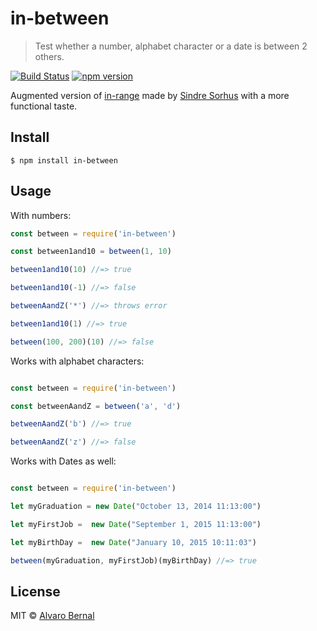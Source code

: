 # in-between 

> Test whether a number, alphabet character or a date is between 2 others. 

[![Build Status](https://travis-ci.org/AlvaroBernalG/in-between.svg?branch=master)](https://travis-ci.org/AlvaroBernalG/in-between) [![npm version](https://badge.fury.io/js/in-between.svg)](https://badge.fury.io/js/in-between)

Augmented version of [in-range](https://github.com/sindresorhus/in-range) made by [Sindre Sorhus](https://sindresorhus.com) with a more functional taste. 

## Install
```
$ npm install in-between
```


## Usage

With numbers: 

```js
const between = require('in-between')

const between1and10 = between(1, 10)

between1and10(10) //=> true

between1and10(-1) //=> false

betweenAandZ('*') //=> throws error

between1and10(1) //=> true

between(100, 200)(10) //=> false

```

Works with alphabet characters: 

```js

const between = require('in-between')

const betweenAandZ = between('a', 'd')

betweenAandZ('b') //=> true

betweenAandZ('z') //=> false

```

Works with Dates as well:

```js

const between = require('in-between')

let myGraduation = new Date("October 13, 2014 11:13:00")

let myFirstJob =  new Date("September 1, 2015 11:13:00")

let myBirthDay =  new Date("January 10, 2015 10:11:03")

between(myGraduation, myFirstJob)(myBirthDay) //=> true

```


## License

MIT © [Alvaro Bernal](https://github.com/AlvaroBernalG/) 